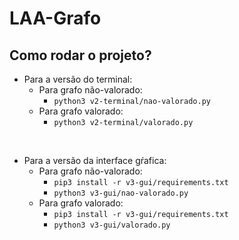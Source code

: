 # LAA-Grafo
## Como rodar o projeto?
* Para a versão do terminal:
  * Para grafo não-valorado:
    * `python3 v2-terminal/nao-valorado.py`
  * Para grafo valorado:
    * `python3 v2-terminal/valorado.py`

 <br />

* Para a versão da interface gŕafica:
  * Para grafo não-valorado:
    * `pip3 install -r v3-gui/requirements.txt`
    * `python3 v3-gui/nao-valorado.py`
  * Para grafo valorado:
    * `pip3 install -r v3-gui/requirements.txt`
    * `python3 v3-gui/valorado.py`
